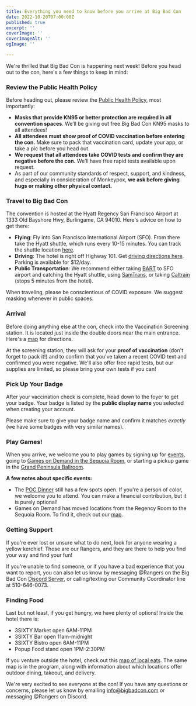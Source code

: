 ```yaml
---
title: Everything you need to know before you arrive at Big Bad Con
date: 2022-10-20T07:00:00Z
published: true
excerpt: ''
coverImage: ''
coverImageAlt: ''
ogImage: ''

---
```

We're thrilled that Big Bad Con is happening next week! Before you head out to the con, here's a few things to keep in mind:

### Review the Public Health Policy

Before heading out, please review the [Public Health Policy](https://www.bigbadcon.com/public-health-policy/), most importantly:

* **Masks that provide KN95 or better protection are required in all convention spaces**. We’ll be giving out free Big Bad Con KN95 masks to all attendees!
* **All attendees must show proof of COVID vaccination before entering the con.** Make sure to pack that vaccination card, update your app, or take a pic before you head out.
* **We request that all attendees take COVID tests and confirm they are negative before the con.** We’ll have free rapid tests available upon request.
* As part of our community standards of respect, support, and kindness, and especially in consideration of Monkeypox, **we ask before giving hugs or making other physical contact.**

### Travel to Big Bad Con

The convention is hosted at the Hyatt Regency San Francisco Airport at 1333 Old Bayshore Hwy, Burlingame, CA 94010. Here's advice on how to get there:

* **Flying**: Fly into San Francisco International Airport (SFO). From there take the Hyatt shuttle, which runs every 10-15 minutes. You can track the shuttle location [here](https://ips-systems.com/Sentry/Anon/40).
* **Driving**: The hotel is right off Highway 101. Get [driving directions here](https://goo.gl/maps/7Jthy6QnQY9TMSPF9). Parking is available for $12/day.
* **Public Transportation**: We recommend either taking [BART](https://www.bart.gov/) to SFO airport and catching the Hyatt shuttle, using [SamTrans](http://www.samtrans.com/), or taking [Caltrain](http://www.caltrain.com/) (stops 5 minutes from the hotel).

When traveling, please be conscientious of COVID exposure. We suggest masking whenever in public spaces.

### Arrival

Before doing anything else at the con, check into the Vaccination Screening station. It is located just inside the double doors near the main entrance. Here's a [map](https://www.bigbadcon.com/images/09-bigbadcon_hotel_map.pdf) for directions.

At the screening station, they will ask for your **proof of vaccination** (don't forget to pack it!) and to confirm that you've taken a recent COVID text and confirmed you were negative. We'll also offer free rapid tests, but our supplies are limited, so please bring your own tests if you can!

### Pick Up Your Badge

After your vaccination check is complete, head down to the foyer to get your badge. Your badge is listed by the **public display name** you selected when creating your account. 

Please make sure to give your badge name and confirm it matches _exactly_ (we have some badges with very similar names).

### Play Games!

When you arrive, we welcome you to play games by signing up for [events](https://www.bigbadcon.com/events/), going to [Games on Demand in the Sequoia Room](https://www.bigbadcon.com/games-on-demand-how-it-works/), or starting a pickup game in the [Grand Peninsula Ballroom](https://www.bigbadcon.com/images/09-bigbadcon_hotel_map.pdf).  
  
**A few notes about specific events:**

* The [POC Dinner](https://www.bigbadcon.com/events/poc-dinner/) still has a few spots open. If you're a person of color, we welcome you to attend. You can make a financial contribution, but it is purely optional!
* Games on Demand has moved locations from the Regency Room to the Sequoia Room. To find it, check out our [map](https://www.bigbadcon.com/images/09-bigbadcon_hotel_map.pdf).

### Getting Support

If you're ever lost or unsure what to do next, look for anyone wearing a yellow kerchief. Those are our Rangers, and they are there to help you find your way and find your fun!

If you're unable to find someone, or if you have a bad experience that you want to report, you can also let us know by messaging @Rangers on the Big Bad Con [Discord Server](https://www.bigbadcon.com/community-discord/), or calling/texting our Community Coordinator line at 510-646-0073.

### Finding Food

Last but not least, if you get hungry, we have plenty of options! Inside the hotel there is:

* 3SIXTY Market open 6AM-11PM
* 3SIXTY Bar open 11am-midnight
* 3SIXTY Bistro open 6AM-11PM
* Popup Food stand open 1PM-2:30PM

If you venture outside the hotel, check out this [map of local eats](https://www.google.com/maps/d/u/0/edit?mid=1CE6SE62DYwbZdxV5-7CklkQiNfraCzA&ll=37.59161336786066%2C-122.36212222537841&z=16). The same map is in the program, along with information about which locations offer outdoor dining, takeout, and delivery.

We're very excited to see everyone at the con! If you have any questions or concerns, please let us know by emailing [info@bigbadcon.com](mailto:info@bigbadcon.com) or messaging @Rangers on Discord.